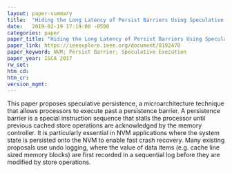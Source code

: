 ```yaml
---
layout: paper-summary
title:  "Hiding the Long Latency of Persist Barriers Using Speculative Execution"
date:   2019-02-19 17:19:00 -0500
categories: paper
paper_title: "Hiding the Long Latency of Persist Barriers Using Speculative Execution"
paper_link: https://ieeexplore.ieee.org/document/8192470
paper_keyword: NVM; Persist Barrier; Speculative Execution
paper_year: ISCA 2017
rw_set: 
htm_cd: 
htm_cr: 
version_mgmt: 
---  
```


This paper proposes speculative persistence, a microarchitecture technique that allows processors to execute past a 
persistence barrier. A persistence barrier is a special instruction sequence that stalls the processor until previous
cached store operations are acknowledged by the memory controller. It is particularly essential in NVM applications
where the system state is persisted onto the NVM to enable fast crash recovery. Many existing proposals use undo
logging, where the value of data items (e.g. cache line sized memory blocks) are first recorded in a sequential log
before they are modified by store operations. 

